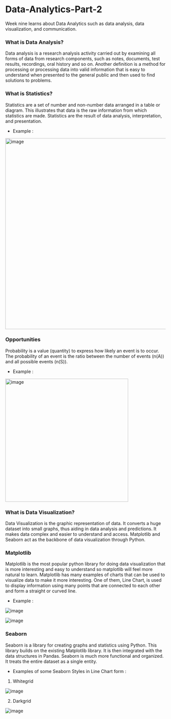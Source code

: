 # Data-Analytics-Part-2
Week nine learns about Data Analytics such as data analysis, data visualization, and communication.

### What is Data Analysis?
Data analysis is a research analysis activity carried out by examining all forms of data from research components, such as notes, documents, test results, recordings, oral history and so on. Another definition is a method for processing or processing data into valid information that is easy to understand when presented to the general public and then used to find solutions to problems.

### What is Statistics?
Statistics are a set of number and non-number data arranged in a table or diagram. This illustrates that data is the raw information from which statistics are made. Statistics are the result of data analysis, interpretation, and presentation.
- Example :
<img width="599" alt="image" src="https://github.com/galihaulia9/Data-Analytics-Part-2/assets/125258524/9fdfc01d-2fab-4f0e-b742-420df8ef7e4f">

### Opportunities 
Probability is a value (quantity) to express how likely an event is to occur. The probability of an event is the ratio between the number of events (n(A)) and all possible events (n(S)).
- Example :
<img width="386" alt="image" src="https://github.com/galihaulia9/Data-Analytics-Part-2/assets/125258524/27d43700-8f96-4641-ad08-496b7ec459e9">

### What is Data Visualization?
Data Visualization is the graphic representation of data. It converts a huge dataset into small graphs, thus aiding in data analysis and predictions. It makes data complex and easier to understand and access. Matplotlib and Seaborn act as the backbone of data visualization through Python.

### Matplotlib
Matplotlib is the most popular python library for doing data visualization that is more interesting and easy to understand so matplotlib will feel more natural to learn. Matplotlib has many examples of charts that can be used to visualize data to make it more interesting. One of them, Line Chart, is used to display information using many points that are connected to each other and form a straight or curved line.
- Example :

![image](https://github.com/galihaulia9/Data-Analytics-Part-2/assets/125258524/1447d25e-be6b-46a0-9279-99e7afc84fb8)

![image](https://github.com/galihaulia9/Data-Analytics-Part-2/assets/125258524/4ef6f10a-7dcc-4dbc-89b0-44a480b8a060)

### Seaborn
Seaborn is a library for creating graphs and statistics using Python. This library builds on the existing Matplotlib library. It is then integrated with the data structures in Pandas. Seaborn is much more functional and organized. It treats the entire dataset as a single entity.
- Examples of some Seaborn Styles in Line Chart form :
1. Whitegrid
   
![image](https://github.com/galihaulia9/Data-Analytics-Part-2/assets/125258524/67d496f4-1fb7-4475-a4cf-e5dc7ed56bd4)

2. Darkgrid
   
![image](https://github.com/galihaulia9/Data-Analytics-Part-2/assets/125258524/c861fffe-c040-4c8b-a3e4-db3248a27d49)






